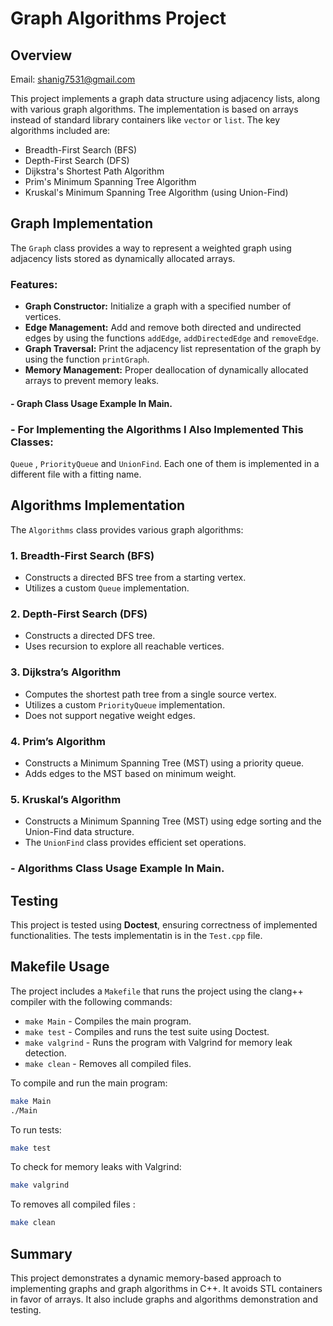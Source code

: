 # Graph Algorithms Project

## Overview
Email: shanig7531@gmail.com


This project implements a graph data structure using adjacency lists, along with various graph algorithms. The implementation is based on arrays instead of standard library containers like `vector` or `list`. The key algorithms included are:

- Breadth-First Search (BFS)
- Depth-First Search (DFS)
- Dijkstra's Shortest Path Algorithm
- Prim's Minimum Spanning Tree Algorithm
- Kruskal's Minimum Spanning Tree Algorithm (using Union-Find)

## Graph Implementation

The `Graph` class provides a way to represent a weighted graph using adjacency lists stored as dynamically allocated arrays.

### Features:

- **Graph Constructor:** Initialize a graph with a specified number of vertices.
- **Edge Management:** Add and remove both directed and undirected edges by using the functions `addEdge`, `addDirectedEdge` and `removeEdge`.
- **Graph Traversal:** Print the adjacency list representation of the graph by using the function `printGraph`.
- **Memory Management:** Proper deallocation of dynamically allocated arrays to prevent memory leaks.

#### - Graph Class Usage Example In Main.

### - For Implementing the Algorithms I Also Implemented This Classes:
 `Queue` , `PriorityQueue` and `UnionFind`. Each one of them is implemented in a different file with a fitting name.

## Algorithms Implementation

The `Algorithms` class provides various graph algorithms:

### 1. **Breadth-First Search (BFS)**

- Constructs a directed BFS tree from a starting vertex.
- Utilizes a custom `Queue` implementation.

### 2. **Depth-First Search (DFS)**

- Constructs a directed DFS tree.
- Uses recursion to explore all reachable vertices.

### 3. **Dijkstra’s Algorithm**

- Computes the shortest path tree from a single source vertex.
- Utilizes a custom `PriorityQueue` implementation.
- Does not support negative weight edges.

### 4. **Prim’s Algorithm**

- Constructs a Minimum Spanning Tree (MST) using a priority queue.
- Adds edges to the MST based on minimum weight.

### 5. **Kruskal’s Algorithm**

- Constructs a Minimum Spanning Tree (MST) using edge sorting and the Union-Find data structure.
- The `UnionFind` class provides efficient set operations.

###  - Algorithms Class Usage Example In Main.


## Testing

This project is tested using **Doctest**, ensuring correctness of implemented functionalities.
The tests implementatin is in the `Test.cpp` file.

## Makefile Usage

The project includes a `Makefile` that runs the project using the clang++ compiler with the following commands:

- `make Main` - Compiles the main program.
- `make test` - Compiles and runs the test suite using Doctest.
- `make valgrind` - Runs the program with Valgrind for memory leak detection.
- `make clean` - Removes all compiled files.

To compile and run the main program:

```sh
make Main
./Main
```

To run tests:

```sh
make test
```

To check for memory leaks with Valgrind:

```sh
make valgrind
```
To removes all compiled files :

```sh
make clean
```
## Summary

This project demonstrates a dynamic memory-based approach to implementing graphs and graph algorithms in C++. It avoids STL containers in favor of arrays. It also include graphs and algorithms demonstration and testing.

